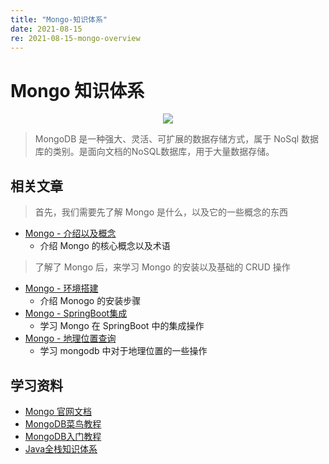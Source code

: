```yaml
---
title: "Mongo-知识体系"
date: 2021-08-15
re: 2021-08-15-mongo-overview
---
```


# Mongo 知识体系

<div align=center><img src="https://media.zenghr.cn/blog/img/20210815/vLlLNi.png" /></div>

> MongoDB 是一种强大、灵活、可扩展的数据存储方式，属于 NoSql 数据库的类别。是面向文档的NoSQL数据库，用于大量数据存储。

## 相关文章

> 首先，我们需要先了解 Mongo 是什么，以及它的一些概念的东西

- [Mongo - 介绍以及概念](/passages/2021-08-15-mongo-introduce.html)
  - 介绍 Mongo 的核心概念以及术语

> 了解了 Mongo 后，来学习 Mongo 的安装以及基础的 CRUD 操作

- [Mongo - 环境搭建](/passages/2021-08-19-mongo-install.html)
  - 介绍 Monogo 的安装步骤
- [Mongo - SpringBoot集成](/passages/2021-08-27-mongo-springboot.html)
  - 学习 Mongo 在 SpringBoot 中的集成操作
- [Mongo - 地理位置查询](/passages/2021-08-27-mongo-geospatial.html)
  - 学习 mongodb 中对于地理位置的一些操作

## 学习资料

- [Mongo 官网文档](https://docs.mongodb.com/manual/)
- [MongoDB菜鸟教程](https://www.runoob.com/mongodb/mongodb-tutorial.html)
- [MongoDB入门教程](https://www.w3cschool.cn/mongodb/mongodb-1uxs37ih.html)
- [Java全栈知识体系](https://www.pdai.tech/md/db/nosql-mongo/mongo.html)

